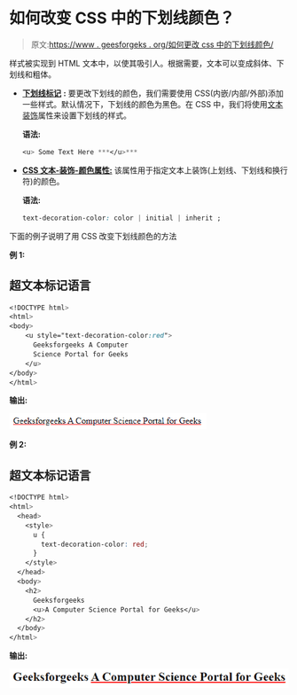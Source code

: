 # 如何改变 CSS 中的下划线颜色？

> 原文:[https://www . geesforgeks . org/如何更改 css 中的下划线颜色/](https://www.geeksforgeeks.org/how-to-change-the-underline-color-in-css/)

样式被实现到 HTML 文本中，以使其吸引人。根据需要，文本可以变成斜体、下划线和粗体。

*   [**下划线标记**](https://www.geeksforgeeks.org/html-u-tag/) **:** 要更改下划线的颜色，我们需要使用 CSS(内嵌/内部/外部)添加一些样式。默认情况下，下划线的颜色为黑色。在 CSS 中，我们将使用[文本装饰](https://www.geeksforgeeks.org/css-text-decoration-property/)属性来设置下划线的样式。

    **语法:**

    ```css
    <u> Some Text Here ***</u>***
    ```

*   [**CSS 文本-装饰-颜色属性:**](https://www.geeksforgeeks.org/css-text-decoration-color-property/) 该属性用于指定文本上装饰(上划线、下划线和换行符)的颜色。

    **语法:**

    ```css
    text-decoration-color: color | initial | inherit ;
    ```

下面的例子说明了用 CSS 改变下划线颜色的方法

**例 1:**

## 超文本标记语言

```css
<!DOCTYPE html>
<html>
<body> 
    <u style="text-decoration-color:red">
      Geeksforgeeks A Computer 
      Science Portal for Geeks
    </u>
</body>
</html>
```

**输出:**

![](img/9d51d2b38a4b5665d16121fb8fabb1a2.png)

**例 2:**

## 超文本标记语言

```css
<!DOCTYPE html>
<html>
  <head>
    <style>
      u {
        text-decoration-color: red;
      }
    </style>
  </head>
  <body>
    <h2>
      Geeksforgeeks
      <u>A Computer Science Portal for Geeks</u>
    </h2>
  </body>
</html>
```

**输出:**

![](img/bb9821b5d47bd77080f445d27145d53e.png)